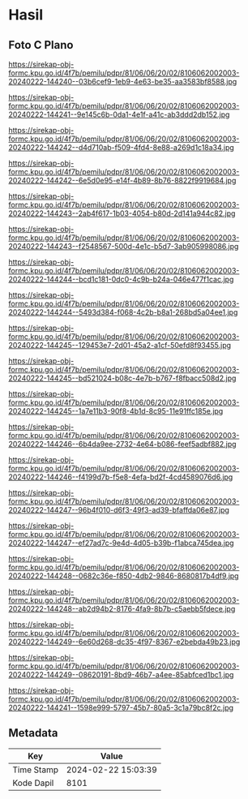 # Hasil

## Foto C Plano

https://sirekap-obj-formc.kpu.go.id/4f7b/pemilu/pdpr/81/06/06/20/02/8106062002003-20240222-144240--03b6cef9-1eb9-4e63-be35-aa3583bf8588.jpg

https://sirekap-obj-formc.kpu.go.id/4f7b/pemilu/pdpr/81/06/06/20/02/8106062002003-20240222-144241--9e145c6b-0da1-4e1f-a41c-ab3ddd2db152.jpg

https://sirekap-obj-formc.kpu.go.id/4f7b/pemilu/pdpr/81/06/06/20/02/8106062002003-20240222-144242--d4d710ab-f509-4fd4-8e88-a269d1c18a34.jpg

https://sirekap-obj-formc.kpu.go.id/4f7b/pemilu/pdpr/81/06/06/20/02/8106062002003-20240222-144242--6e5d0e95-e14f-4b89-8b76-8822f9919684.jpg

https://sirekap-obj-formc.kpu.go.id/4f7b/pemilu/pdpr/81/06/06/20/02/8106062002003-20240222-144243--2ab4f617-1b03-4054-b80d-2d141a944c82.jpg

https://sirekap-obj-formc.kpu.go.id/4f7b/pemilu/pdpr/81/06/06/20/02/8106062002003-20240222-144243--f2548567-500d-4e1c-b5d7-3ab905998086.jpg

https://sirekap-obj-formc.kpu.go.id/4f7b/pemilu/pdpr/81/06/06/20/02/8106062002003-20240222-144244--bcd1c181-0dc0-4c9b-b24a-046e477f1cac.jpg

https://sirekap-obj-formc.kpu.go.id/4f7b/pemilu/pdpr/81/06/06/20/02/8106062002003-20240222-144244--5493d384-f068-4c2b-b8a1-268bd5a04ee1.jpg

https://sirekap-obj-formc.kpu.go.id/4f7b/pemilu/pdpr/81/06/06/20/02/8106062002003-20240222-144245--129453e7-2d01-45a2-a1cf-50efd8f93455.jpg

https://sirekap-obj-formc.kpu.go.id/4f7b/pemilu/pdpr/81/06/06/20/02/8106062002003-20240222-144245--bd521024-b08c-4e7b-b767-f8fbacc508d2.jpg

https://sirekap-obj-formc.kpu.go.id/4f7b/pemilu/pdpr/81/06/06/20/02/8106062002003-20240222-144245--1a7e11b3-90f8-4b1d-8c95-11e91ffc185e.jpg

https://sirekap-obj-formc.kpu.go.id/4f7b/pemilu/pdpr/81/06/06/20/02/8106062002003-20240222-144246--6b4da9ee-2732-4e64-b086-feef5adbf882.jpg

https://sirekap-obj-formc.kpu.go.id/4f7b/pemilu/pdpr/81/06/06/20/02/8106062002003-20240222-144246--f4199d7b-f5e8-4efa-bd2f-4cd4589076d6.jpg

https://sirekap-obj-formc.kpu.go.id/4f7b/pemilu/pdpr/81/06/06/20/02/8106062002003-20240222-144247--96b4f010-d6f3-49f3-ad39-bfaffda06e87.jpg

https://sirekap-obj-formc.kpu.go.id/4f7b/pemilu/pdpr/81/06/06/20/02/8106062002003-20240222-144247--ef27ad7c-9e4d-4d05-b39b-f1abca745dea.jpg

https://sirekap-obj-formc.kpu.go.id/4f7b/pemilu/pdpr/81/06/06/20/02/8106062002003-20240222-144248--0682c36e-f850-4db2-9846-8680817b4df9.jpg

https://sirekap-obj-formc.kpu.go.id/4f7b/pemilu/pdpr/81/06/06/20/02/8106062002003-20240222-144248--ab2d94b2-8176-4fa9-8b7b-c5aebb5fdece.jpg

https://sirekap-obj-formc.kpu.go.id/4f7b/pemilu/pdpr/81/06/06/20/02/8106062002003-20240222-144249--6e60d268-dc35-4f97-8367-e2bebda49b23.jpg

https://sirekap-obj-formc.kpu.go.id/4f7b/pemilu/pdpr/81/06/06/20/02/8106062002003-20240222-144249--08620191-8bd9-46b7-a4ee-85abfced1bc1.jpg

https://sirekap-obj-formc.kpu.go.id/4f7b/pemilu/pdpr/81/06/06/20/02/8106062002003-20240222-144241--1598e999-5797-45b7-80a5-3c1a79bc8f2c.jpg


## Metadata

| Key        | Value               |
| ---------- | ------------------- |
| Time Stamp | 2024-02-22 15:03:39 |
| Kode Dapil | 8101                |



